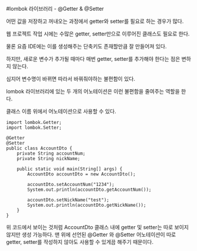 #lombok 라이브러리 - @Getter & @Setter

어떤 값을 저장하고 꺼내오는 과정에서 getter와 setter를 필요로 하는 경우가 많다.

웹 프로젝트 작업 시에는 수많은 getter, setter만으로 이루어진 클래스도 필요로 한다.

물론 요즘 IDE에는 이를 생성해주는 단축키도 존재할만큼 잘 만들어져 있다.

하지만, 새로운 변수가 추가될 때마다 매번 getter, setter를 추가해야 한다는 점은 변하지 않는다.

심지어 변수명이 바뀌면 따라서 바꿔줘야하는 불편함이 있다.

 

lombok 라이브러리에 있는 두 개의 어노테이션은 이런 불편함을 줄여주는 역할을 한다.
 
클래스 이름 위에서 어노테이션으로 사용할 수 있다.

```
import lombok.Getter;
import lombok.Setter;

@Getter
@Setter
public class AccountDto {
    private String accountNum;
    private String nickName;

    public static void main(String[] args) {
        AccountDto accountDto = new AccountDto();
        
        accountDto.setAccountNum("1234");
        System.out.println(accountDto.getAccountNum());
        
        accountDto.setNickName("test");
        System.out.println(accountDto.getNickName());
    }
}
```

위 코드에서 보이는 것처럼 AccountDto 클래스 내에 getter 및 setter는 따로 보이지 않지만 생성 가능하다.
맨 위에 선언된 @Getter 와 @Setter 어노테이션이 따로 getter, setter를 작성하지 않아도 사용할 수 있게끔 해주기 때문이다.
